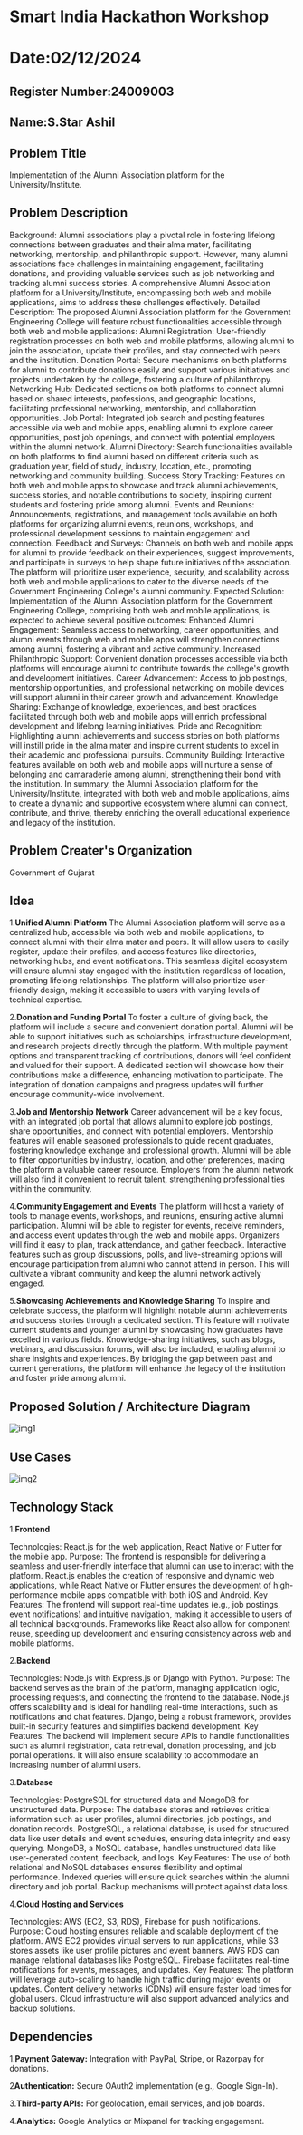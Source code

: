 # Smart India Hackathon Workshop
# Date:02/12/2024
## Register Number:24009003
## Name:S.Star Ashil
## Problem Title
Implementation of the Alumni Association platform for the University/Institute.
## Problem Description
Background: Alumni associations play a pivotal role in fostering lifelong connections between graduates and their alma mater, facilitating networking, mentorship, and philanthropic support. However, many alumni associations face challenges in maintaining engagement, facilitating donations, and providing valuable services such as job networking and tracking alumni success stories. A comprehensive Alumni Association platform for a University/Institute, encompassing both web and mobile applications, aims to address these challenges effectively. Detailed Description: The proposed Alumni Association platform for the Government Engineering College will feature robust functionalities accessible through both web and mobile applications: Alumni Registration: User-friendly registration processes on both web and mobile platforms, allowing alumni to join the association, update their profiles, and stay connected with peers and the institution. Donation Portal: Secure mechanisms on both platforms for alumni to contribute donations easily and support various initiatives and projects undertaken by the college, fostering a culture of philanthropy. Networking Hub: Dedicated sections on both platforms to connect alumni based on shared interests, professions, and geographic locations, facilitating professional networking, mentorship, and collaboration opportunities. Job Portal: Integrated job search and posting features accessible via web and mobile apps, enabling alumni to explore career opportunities, post job openings, and connect with potential employers within the alumni network. Alumni Directory: Search functionalities available on both platforms to find alumni based on different criteria such as graduation year, field of study, industry, location, etc., promoting networking and community building. Success Story Tracking: Features on both web and mobile apps to showcase and track alumni achievements, success stories, and notable contributions to society, inspiring current students and fostering pride among alumni. Events and Reunions: Announcements, registrations, and management tools available on both platforms for organizing alumni events, reunions, workshops, and professional development sessions to maintain engagement and connection. Feedback and Surveys: Channels on both web and mobile apps for alumni to provide feedback on their experiences, suggest improvements, and participate in surveys to help shape future initiatives of the association. The platform will prioritize user experience, security, and scalability across both web and mobile applications to cater to the diverse needs of the Government Engineering College's alumni community. Expected Solution: Implementation of the Alumni Association platform for the Government Engineering College, comprising both web and mobile applications, is expected to achieve several positive outcomes: Enhanced Alumni Engagement: Seamless access to networking, career opportunities, and alumni events through web and mobile apps will strengthen connections among alumni, fostering a vibrant and active community. Increased Philanthropic Support: Convenient donation processes accessible via both platforms will encourage alumni to contribute towards the college's growth and development initiatives. Career Advancement: Access to job postings, mentorship opportunities, and professional networking on mobile devices will support alumni in their career growth and advancement. Knowledge Sharing: Exchange of knowledge, experiences, and best practices facilitated through both web and mobile apps will enrich professional development and lifelong learning initiatives. Pride and Recognition: Highlighting alumni achievements and success stories on both platforms will instill pride in the alma mater and inspire current students to excel in their academic and professional pursuits. Community Building: Interactive features available on both web and mobile apps will nurture a sense of belonging and camaraderie among alumni, strengthening their bond with the institution. In summary, the Alumni Association platform for the University/Institute, integrated with both web and mobile applications, aims to create a dynamic and supportive ecosystem where alumni can connect, contribute, and thrive, thereby enriching the overall educational experience and legacy of the institution.
## Problem Creater's Organization
Government of Gujarat

## Idea
1.**Unified Alumni Platform**
The Alumni Association platform will serve as a centralized hub, accessible via both web and mobile applications, to connect alumni with their alma mater and peers. It will allow users to easily register, update their profiles, and access features like directories, networking hubs, and event notifications. This seamless digital ecosystem will ensure alumni stay engaged with the institution regardless of location, promoting lifelong relationships. The platform will also prioritize user-friendly design, making it accessible to users with varying levels of technical expertise.

2.**Donation and Funding Portal**
To foster a culture of giving back, the platform will include a secure and convenient donation portal. Alumni will be able to support initiatives such as scholarships, infrastructure development, and research projects directly through the platform. With multiple payment options and transparent tracking of contributions, donors will feel confident and valued for their support. A dedicated section will showcase how their contributions make a difference, enhancing motivation to participate. The integration of donation campaigns and progress updates will further encourage community-wide involvement.

3.**Job and Mentorship Network**
Career advancement will be a key focus, with an integrated job portal that allows alumni to explore job postings, share opportunities, and connect with potential employers. Mentorship features will enable seasoned professionals to guide recent graduates, fostering knowledge exchange and professional growth. Alumni will be able to filter opportunities by industry, location, and other preferences, making the platform a valuable career resource. Employers from the alumni network will also find it convenient to recruit talent, strengthening professional ties within the community.

4.**Community Engagement and Events**
The platform will host a variety of tools to manage events, workshops, and reunions, ensuring active alumni participation. Alumni will be able to register for events, receive reminders, and access event updates through the web and mobile apps. Organizers will find it easy to plan, track attendance, and gather feedback. Interactive features such as group discussions, polls, and live-streaming options will encourage participation from alumni who cannot attend in person. This will cultivate a vibrant community and keep the alumni network actively engaged.

5.**Showcasing Achievements and Knowledge Sharing**
To inspire and celebrate success, the platform will highlight notable alumni achievements and success stories through a dedicated section. This feature will motivate current students and younger alumni by showcasing how graduates have excelled in various fields. Knowledge-sharing initiatives, such as blogs, webinars, and discussion forums, will also be included, enabling alumni to share insights and experiences. By bridging the gap between past and current generations, the platform will enhance the legacy of the institution and foster pride among alumni.



## Proposed Solution / Architecture Diagram


![img1](https://github.com/user-attachments/assets/bef4193a-3834-47bb-bc04-66e2e2b63db0)




## Use Cases

![img2](https://github.com/user-attachments/assets/4d733e6a-65f3-4a41-84bf-31d54be019c5)



## Technology Stack
1.**Frontend**

Technologies: React.js for the web application, React Native or Flutter for the mobile app.
Purpose: The frontend is responsible for delivering a seamless and user-friendly interface that alumni can use to interact with the platform. React.js enables the creation of responsive and dynamic web applications, while React Native or Flutter ensures the development of high-performance mobile apps compatible with both iOS and Android.
Key Features: The frontend will support real-time updates (e.g., job postings, event notifications) and intuitive navigation, making it accessible to users of all technical backgrounds. Frameworks like React also allow for component reuse, speeding up development and ensuring consistency across web and mobile platforms.

2.**Backend**

Technologies: Node.js with Express.js or Django with Python.
Purpose: The backend serves as the brain of the platform, managing application logic, processing requests, and connecting the frontend to the database. Node.js offers scalability and is ideal for handling real-time interactions, such as notifications and chat features. Django, being a robust framework, provides built-in security features and simplifies backend development.
Key Features: The backend will implement secure APIs to handle functionalities such as alumni registration, data retrieval, donation processing, and job portal operations. It will also ensure scalability to accommodate an increasing number of alumni users.

3.**Database**

Technologies: PostgreSQL for structured data and MongoDB for unstructured data.
Purpose: The database stores and retrieves critical information such as user profiles, alumni directories, job postings, and donation records. PostgreSQL, a relational database, is used for structured data like user details and event schedules, ensuring data integrity and easy querying. MongoDB, a NoSQL database, handles unstructured data like user-generated content, feedback, and logs.
Key Features: The use of both relational and NoSQL databases ensures flexibility and optimal performance. Indexed queries will ensure quick searches within the alumni directory and job portal. Backup mechanisms will protect against data loss.

4.**Cloud Hosting and Services**

Technologies: AWS (EC2, S3, RDS), Firebase for push notifications.
Purpose: Cloud hosting ensures reliable and scalable deployment of the platform. AWS EC2 provides virtual servers to run applications, while S3 stores assets like user profile pictures and event banners. AWS RDS can manage relational databases like PostgreSQL. Firebase facilitates real-time notifications for events, messages, and updates.
Key Features: The platform will leverage auto-scaling to handle high traffic during major events or updates. Content delivery networks (CDNs) will ensure faster load times for global users. Cloud infrastructure will also support advanced analytics and backup solutions.


## Dependencies
1.**Payment Gateway:** Integration with PayPal, Stripe, or Razorpay for donations.

2**Authentication:** Secure OAuth2 implementation (e.g., Google Sign-In).

3.**Third-party APIs:** For geolocation, email services, and job boards.

4.**Analytics:** Google Analytics or Mixpanel for tracking engagement.


